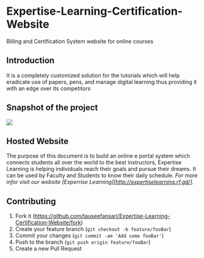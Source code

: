 # Expertise-Learning-Certification-Website
 Billing and Certification System website for online courses 

## Introduction
It is a completely customized solution for the tutorials which will
help eradicate use of papers, pens, and manage digital learning thus
providing it with an edge over its competitors

## Snapshot of the project
![](header.png)

## Hosted Website 

The purpose of this document is to build an online e portal system
which connects students all over the world to the best instructors,
Expertise Learning is helping individuals reach their goals and
pursue their dreams. It can be used by Faculty and Students to know
their daily schedule.
_For more infor visit our website [Experrise Learning][http://expertiselearning.rf.gd/]._

## Contributing

1. Fork it (<https://github.com/tauseefansari/Expertise-Learning-Certification-Website/fork>)
2. Create your feature branch (`git checkout -b feature/fooBar`)
3. Commit your changes (`git commit -am 'Add some fooBar'`)
4. Push to the branch (`git push origin feature/fooBar`)
5. Create a new Pull Request
